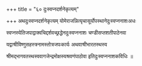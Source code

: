 +++
title = "६० दुःस्वप्नदर्शनेकृत्यम्"

+++
अथदुःस्वप्नदर्शनेकृत्यम् योमेराजन्नित्यृचासूर्योपस्थानेदुःस्वप्ननाशःअधः

स्वप्नस्येतिजपाद्वाक्वचिद्दर्शवच्छ्रद्धेनदुःस्वप्ननाशः चण्डीसप्तशतीपाठेनवा

यद्वाश्रीविष्णुसहस्त्रनामस्तोत्रजपःकार्यः अथवाश्रीभारतस्थस्य

श्रीमद्भागवतस्थस्ववागजेन्द्रमोक्षस्यश्रवणंपाठोवा इतिदुःस्वप्ननाशकविधिः ॥
